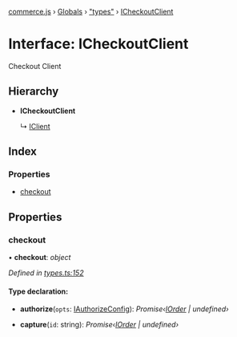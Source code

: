 [commerce.js](../README.md) › [Globals](../globals.md) › ["types"](../modules/_types_.md) › [ICheckoutClient](_types_.icheckoutclient.md)

# Interface: ICheckoutClient

Checkout Client

## Hierarchy

* **ICheckoutClient**

  ↳ [IClient](_types_.iclient.md)

## Index

### Properties

* [checkout](_types_.icheckoutclient.md#checkout)

## Properties

###  checkout

• **checkout**: *object*

*Defined in [types.ts:152](https://github.com/shopjs/commerce.js/blob/6dd814b/src/types.ts#L152)*

#### Type declaration:

* **authorize**(`opts`: [IAuthorizeConfig](_types_.iauthorizeconfig.md)): *Promise‹[IOrder](_types_.iorder.md) | undefined›*

* **capture**(`id`: string): *Promise‹[IOrder](_types_.iorder.md) | undefined›*
